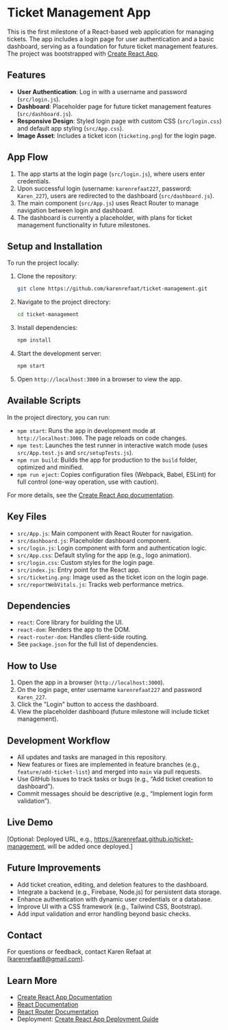# Ticket Management App

This is the first milestone of a React-based web application for managing tickets. The app includes a login page for user authentication and a basic dashboard, serving as a foundation for future ticket management features. The project was bootstrapped with [Create React App](https://github.com/facebook/create-react-app).

## Features
- **User Authentication**: Log in with a username and password (`src/login.js`).
- **Dashboard**: Placeholder page for future ticket management features (`src/dashboard.js`).
- **Responsive Design**: Styled login page with custom CSS (`src/login.css`) and default app styling (`src/App.css`).
- **Image Asset**: Includes a ticket icon (`ticketing.png`) for the login page.

## App Flow
1. The app starts at the login page (`src/login.js`), where users enter credentials.
2. Upon successful login (username: `karenrefaat227`, password: `Karen_227`), users are redirected to the dashboard (`src/dashboard.js`).
3. The main component (`src/App.js`) uses React Router to manage navigation between login and dashboard.
4. The dashboard is currently a placeholder, with plans for ticket management functionality in future milestones.

## Setup and Installation
To run the project locally:
1. Clone the repository:
   ```bash
   git clone https://github.com/karenrefaat/ticket-management.git
   ```
2. Navigate to the project directory:
   ```bash
   cd ticket-management
   ```
3. Install dependencies:
   ```bash
   npm install
   ```
4. Start the development server:
   ```bash
   npm start
   ```
5. Open `http://localhost:3000` in a browser to view the app.

## Available Scripts
In the project directory, you can run:
- `npm start`: Runs the app in development mode at `http://localhost:3000`. The page reloads on code changes.
- `npm test`: Launches the test runner in interactive watch mode (uses `src/App.test.js` and `src/setupTests.js`).
- `npm run build`: Builds the app for production to the `build` folder, optimized and minified.
- `npm run eject`: Copies configuration files (Webpack, Babel, ESLint) for full control (one-way operation, use with caution).

For more details, see the [Create React App documentation](https://facebook.github.io/create-react-app/docs/getting-started).

## Key Files
- `src/App.js`: Main component with React Router for navigation.
- `src/dashboard.js`: Placeholder dashboard component.
- `src/login.js`: Login component with form and authentication logic.
- `src/App.css`: Default styling for the app (e.g., logo animation).
- `src/login.css`: Custom styles for the login page.
- `src/index.js`: Entry point for the React app.
- `src/ticketing.png`: Image used as the ticket icon on the login page.
- `src/reportWebVitals.js`: Tracks web performance metrics.

## Dependencies
- `react`: Core library for building the UI.
- `react-dom`: Renders the app to the DOM.
- `react-router-dom`: Handles client-side routing.
- See `package.json` for the full list of dependencies.

## How to Use
1. Open the app in a browser (`http://localhost:3000`).
2. On the login page, enter username `karenrefaat227` and password `Karen_227`.
3. Click the "Login" button to access the dashboard.
4. View the placeholder dashboard (future milestone will include ticket management).

## Development Workflow
- All updates and tasks are managed in this repository.
- New features or fixes are implemented in feature branches (e.g., `feature/add-ticket-list`) and merged into `main` via pull requests.
- Use GitHub Issues to track tasks or bugs (e.g., “Add ticket creation to dashboard”).
- Commit messages should be descriptive (e.g., “Implement login form validation”).

## Live Demo
[Optional: Deployed URL, e.g., https://karenrefaat.github.io/ticket-management, will be added once deployed.]

## Future Improvements
- Add ticket creation, editing, and deletion features to the dashboard.
- Integrate a backend (e.g., Firebase, Node.js) for persistent data storage.
- Enhance authentication with dynamic user credentials or a database.
- Improve UI with a CSS framework (e.g., Tailwind CSS, Bootstrap).
- Add input validation and error handling beyond basic checks.

## Contact
For questions or feedback, contact Karen Refaat at [karenrefaat8@gmail.com].

## Learn More
- [Create React App Documentation](https://facebook.github.io/create-react-app/docs/getting-started)
- [React Documentation](https://reactjs.org/)
- [React Router Documentation](https://reactrouter.com/)
- Deployment: [Create React App Deployment Guide](https://facebook.github.io/create-react-app/docs/deployment)
```

   
